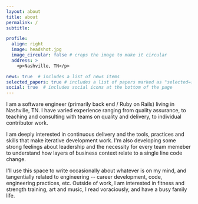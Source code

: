 ```yaml
---
layout: about
title: about
permalink: /
subtitle: 

profile:
  align: right
  image: headshot.jpg
  image_circular: false # crops the image to make it circular
  address: >
    <p>Nashville, TN</p>

news: true  # includes a list of news items
selected_papers: true # includes a list of papers marked as "selected={true}"
social: true  # includes social icons at the bottom of the page
---
```


I am a software engineer (primarily back end / Ruby on Rails) living in Nashville, TN. I have varied experience ranging from quality assurance, to teaching and consulting with teams on quality and delivery, to individual contributor work.

I am deeply interested in continuous delivery and the tools, practices and skills that make iterative development work. I'm also developing some strong feelings about leadership and the necessity for every team memeber to understand how layers of business context relate to a single line code change.

I'll use this space to write occasionally about whatever is on my mind, and tangentially related to engineering -- career development, code, engineering practices, etc. Outside of work, I am interested in fitness and strength training, art and music, I read voraciously, and have a busy family life.
